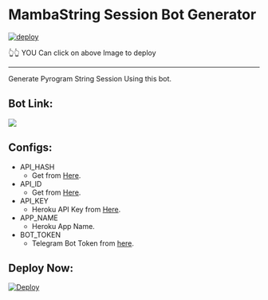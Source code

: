 # MambaString Session Bot Generator

[![deploy](https://te.legra.ph/file/d17467283e73c884834a5.jpg)](https://heroku.com/deploy?template=https://github.com/FantasticSukhi/StringGeneratorPro)

👆👆
YOU Can click on above Image to deploy 
________

Generate Pyrogram String Session Using this bot.

## Bot Link:
<a href="https://t.me/H4CK1NG_CL4SSES"><img src="https://img.shields.io/badge/Telegram-Bot-blue.svg?logo=telegram"></a>

## Configs:
- API_HASH
  - Get from [Here](https://my.telegram.org).
- API_ID
  - Get from [Here](https://my.telegram.org).
- API_KEY
  - Heroku API Key from [Here](https://dashboard.heroku.com/account).
- APP_NAME
  - Heroku App Name.
- BOT_TOKEN
  - Telegram Bot Token from [here](https://t.me/BotFather).

## Deploy Now:
[![Deploy](https://www.herokucdn.com/deploy/button.svg)](https://heroku.com/deploy?template=https://github.com/FantasticSukhi/StringGeneratorPro)



